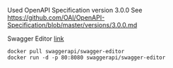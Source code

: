 Used OpenAPI Specification version 3.0.0
See https://github.com/OAI/OpenAPI-Specification/blob/master/versions/3.0.0.md

Swagger Editor [link](https://github.com/swagger-api/swagger-editor)
```
docker pull swaggerapi/swagger-editor
docker run -d -p 80:8080 swaggerapi/swagger-editor
```

